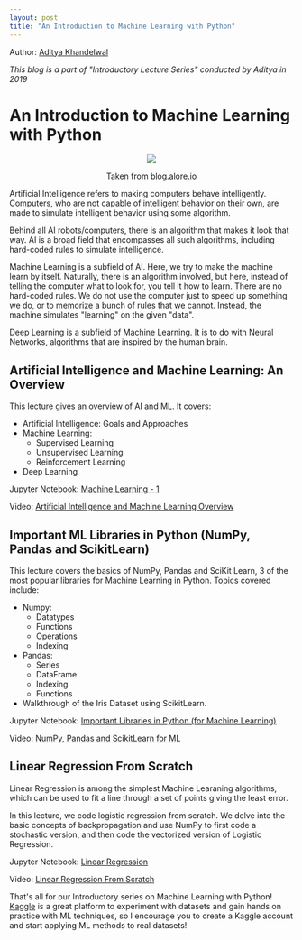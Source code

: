 ```yaml
---
layout: post
title: "An Introduction to Machine Learning with Python"
---
```


Author: [Aditya Khandelwal](https://www.linkedin.com/in/aditya-khandelwal/)

*This blog is a part of "Introductory Lecture Series" conducted by Aditya in 2019*

# An Introduction to Machine Learning with Python

<center>
<img src="https://blog.alore.io/wp-content/uploads/2018/03/ai-and-ml.png">
</center>
<p style="text-align:center;">Taken from <a href="https://blog.alore.io/wp-content/uploads/2018/03/ai-and-ml.png">blog.alore.io</a></p>

Artificial Intelligence refers to making computers behave intelligently. Computers, who are not capable of intelligent behavior on their own, are made to simulate intelligent behavior using some algorithm.

Behind all AI robots/computers, there is an algorithm that makes it look that way. AI is a broad field that encompasses all such algorithms, including hard-coded rules to simulate intelligence.

Machine Learning is a subfield of AI. Here, we try to make the machine learn by itself. Naturally, there is an algorithm involved, but here, instead of telling the computer what to look for, you tell it how to learn. There are no hard-coded rules. We do not use the computer just to speed up something we do, or to memorize a bunch of rules that we cannot. Instead, the machine simulates "learning" on the given "data".

Deep Learning is a subfield of Machine Learning. It is to do with Neural Networks, algorithms that are inspired by the human brain.

## Artificial Intelligence and Machine Learning: An Overview

This lecture gives an overview of AI and ML. It covers:

<ul>
    <li>Artificial Intelligence: Goals and Approaches</li>
    <li>Machine Learning:
    <ul>
        <li>Supervised Learning</li>
        <li>Unsupervised Learning</li>
        <li>Reinforcement Learning</li>
    </ul></li>
    <li>Deep Learning</li>
</ul>

Jupyter Notebook: [Machine Learning - 1](https://nbviewer.jupyter.org/github/adityak6798/adityak6798.github.io/blob/master/Lecture%204%20-%20Machine%20Learning%201.ipynb)

Video: [Artificial Intelligence and Machine Learning Overview](https://www.youtube.com/watch?v=ydzBMBY9rEE)

## Important ML Libraries in Python (NumPy, Pandas and ScikitLearn)

This lecture covers the basics of NumPy, Pandas and SciKit Learn, 3 of the most popular libraries for Machine Learning in Python.
Topics covered include:

<ul>
    <li>Numpy:
    <ul>
        <li>Datatypes</li>
        <li>Functions</li>
        <li>Operations</li>
        <li>Indexing</li>
    </ul></li>
    <li>Pandas:
    <ul>
        <li>Series</li>
        <li>DataFrame</li>
        <li>Indexing</li>
        <li>Functions</li>
    </ul></li>
    <li>Walkthrough of the Iris Dataset using ScikitLearn.</li>
</ul>

Jupyter Notebook: [Important Libraries in Python (for Machine Learning)](https://nbviewer.jupyter.org/github/adityak6798/adityak6798.github.io/blob/master/Lecture%203%20-%20Important%20Libraries%20in%20Python.ipynb)

Video: [NumPy, Pandas and ScikitLearn for ML](https://www.youtube.com/watch?v=IsXWTsKabY8)

## Linear Regression From Scratch

Linear Regression is among the simplest Machine Learaning algorithms, which can be used to fit a line through a set of points giving the least error. 

In this lecture, we code logistic regression from scratch. We delve into the basic concepts of backpropagation and use NumPy to first code a stochastic version, and then code the vectorized version of Logistic Regression.

Jupyter Notebook: [Linear Regression](https://nbviewer.jupyter.org/github/adityak6798/adityak6798.github.io/blob/master/Lecture%205%20-%20Linear%20Regression.ipynb)

Video: [Linear Regression From Scratch](https://www.youtube.com/watch?v=TUxcArHm1EU)

That's all for our Introductory series on Machine Learning with Python! [Kaggle](https://www.kaggle.com/) is a great platform to experiment with datasets and gain hands on practice with ML techniques, so I encourage you to create a Kaggle account and start applying ML methods to real datasets!
